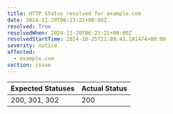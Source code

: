 ```yaml
---
title: HTTP Status resolved for example.com
date: 2024-11-20T06:23:21+00:00Z
resolved: True
resolvedWhen: 2024-11-20T06:23:21+00:00Z
resolvedStartTime: 2024-10-25T21:09:43.191474+00:00
severity: notice
affected:
  - example.com
section: issue
---
```


| Expected Statuses | Actual Status  |
|-------------------|----------------|
| 200, 301, 302 | 200 |
